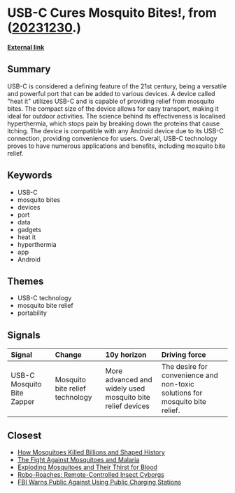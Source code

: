 # __USB-C Cures Mosquito Bites!__, from ([20231230](https://kghosh.substack.com/p/20231230).)

__[External link](https://shkspr.mobi/blog/2023/12/usb-c-cures-mosquito-bites/)__



## Summary

USB-C is considered a defining feature of the 21st century, being a versatile and powerful port that can be added to various devices. A device called "heat it" utilizes USB-C and is capable of providing relief from mosquito bites. The compact size of the device allows for easy transport, making it ideal for outdoor activities. The science behind its effectiveness is localised hyperthermia, which stops pain by breaking down the proteins that cause itching. The device is compatible with any Android device due to its USB-C connection, providing convenience for users. Overall, USB-C technology proves to have numerous applications and benefits, including mosquito bite relief.

## Keywords

* USB-C
* mosquito bites
* devices
* port
* data
* gadgets
* heat it
* hyperthermia
* app
* Android

## Themes

* USB-C technology
* mosquito bite relief
* portability

## Signals

| Signal                     | Change                          | 10y horizon                                                | Driving force                                                                |
|:---------------------------|:--------------------------------|:-----------------------------------------------------------|:-----------------------------------------------------------------------------|
| USB-C Mosquito Bite Zapper | Mosquito bite relief technology | More advanced and widely used mosquito bite relief devices | The desire for convenience and non-toxic solutions for mosquito bite relief. |

## Closest

* [How Mosquitoes Killed Billions and Shaped History](47178ba5383cfec3e8944b7fb5b234e5)
* [The Fight Against Mosquitoes and Malaria](66ac6fbf296c968aeb5aa7dcc74be92a)
* [Exploding Mosquitoes and Their Thirst for Blood](65c4c98af74c4b7813fc98ee7bb1d0d2)
* [Robo-Roaches: Remote-Controlled Insect Cyborgs](b0cc49ba07708ecffb1a8c88d66554fd)
* [FBI Warns Public Against Using Public Charging Stations](d91570978a514e8aedb83c47a45c169d)